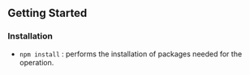 ## Getting Started

### Installation

- `npm install` : performs the installation of packages needed for the operation.